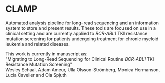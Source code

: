 # CLAMP

Automated analysis pipeline for long-read sequencing and an information system to store and present results.
These tools are focused on use in a clinical setting and are currently applied to _BCR-ABL1_ TKI resistance mutation screening for patients undergoing treatment for chronic myeloid leukemia and related diseases.

This work is currently in manuscript as:  
"Migrating to Long-Read Sequencing for Clinical Routine _BCR-ABL1_ TKI Resistance Mutation Screening"  
Wesley Schaal, Adam Ameur, Ulla Olsson-Strömberg, Monica Hermanson, Lucia Cavelier and Ola Spjuth
